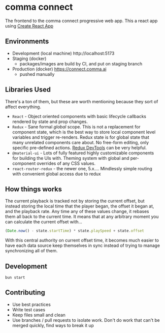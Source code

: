 # comma connect

The frontend to the comma connect progressive web app. This a react app using [Create React App](https://github.com/facebookincubator/create-react-app)

## Environments
 * Development (local machine) http://localhost:5173
 * Staging (docker)
   * packages/images are build by CI, and put on staging branch
 * Production (docker) https://connect.comma.ai
   * pushed manually

## Libraries Used
There's a ton of them, but these are worth mentioning because they sort of affect everything.

 * `React` - Object oriented components with basic lifecycle callbacks rendered by state and prop changes.
 * `Redux` - Sane formal *global* scope. This is not a replacement for component state, which is the best way to store local component level variables and trigger re-renders. Redux state is for global state that many unrelated components care about. No free-form editing, only specific pre-defined actions. [Redux DevTools](https://chrome.google.com/webstore/detail/redux-devtools/lmhkpmbekcpmknklioeibfkpmmfibljd?hl=en) can be very helpful.
 * `@material-ui` - Lots of fully featured highly customizable components for building the UIs with. Theming system with global and per-component overrides of any CSS values.
 * `react-router-redux` - the newer one, 5.x.... Mindlessly simple routing with convenient global access due to redux

## How things works
The current playback is tracked not by storing the current offset, but instead storing the local time that the player began, the offset it began at, and the playback rate. Any time any of these values change, it rebases them all back to the current time. It means that at any arbitrary moment you can calculate the current offset with...
```js
(Date.now() - state.startTime) * state.playSpeed + state.offset
```

With this central authority on current offset time, it becomes much easier to have each data source keep themselves in sync instead of trying to manage synchronizing all of them.

## Development
`bun start`

## Contributing

 * Use best practices
 * Write test cases
 * Keep files small and clean
 * Use branches / pull requests to isolate work. Don't do work that can't be merged quickly, find ways to break it up
